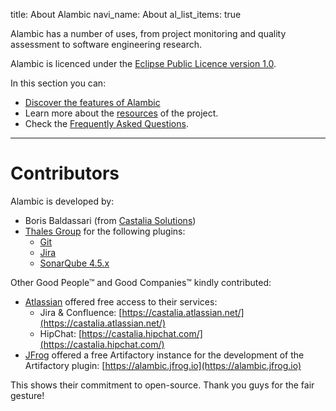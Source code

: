 title: About Alambic
navi_name: About
al_list_items: true


Alambic has a number of uses, from project monitoring and quality assessment to software engineering research.

Alambic is licenced under the [Eclipse Public Licence version 1.0](https://www.eclipse.org/legal/epl-v10.html).

In this section you can:

* [Discover the features of Alambic](/About/Features.html)
* Learn more about the [resources](/About/Community.html) of the project.
* Check the [Frequently Asked Questions](/About/FAQ.html).

-----

# Contributors

Alambic is developed by:

* Boris Baldassari (from [Castalia Solutions](http://castalia.solutions/about.html))
* [Thales Group](https://www.thalesgroup.com) for the following plugins:
  * [Git](/Plugins/Pre/Git)
  * [Jira](/Plugins/Pre/Jira)
  * [SonarQube 4.5.x](/Plugins/Pre/SonarQube)

Other Good People&trade; and Good Companies&trade; kindly contributed:

* [Atlassian](https://www.atlassian.com/) offered free access to their services:
  * Jira &amp; Confluence: [https://castalia.atlassian.net/](https://castalia.atlassian.net/)
  * HipChat: [https://castalia.hipchat.com/](https://castalia.hipchat.com/)
* [JFrog](https://www.jfrog.com/) offered a free Artifactory instance for the development of the Artifactory plugin: [https://alambic.jfrog.io](https://alambic.jfrog.io)

This shows their commitment to open-source. Thank you guys for the fair gesture!
